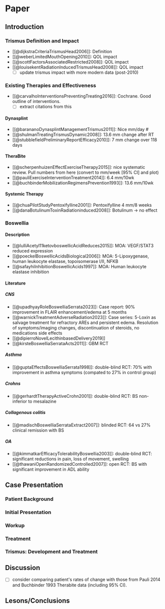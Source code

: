 # Paper
## Introduction
### Trismus Definition and Impact
- [[@dijkstraCriteriaTrismusHead2006]]: Definition
- [[@weberLimitedMouthOpening2010]]: QOL impact
- [[@scottFactorsAssociatedRestricted2008]]: QOL impact
- [[@louisekentRadiationInducedTrismusHead2008]]: QOL impact
	- [ ] update trismus impact with more modern data (post-2010)

### Existing Therapies and Effectiveness
- [[@carvalhoInterventionsPreventingTreating2016]]: Cochrane. Good outline of interventions.
	- [ ] extract citations from this

#### Dynasplint
- [[@barananoDynasplintManagementTrismus2011]]: Nice mm/day #
- [[@shulmanTreatingTrismusDynamic2008]]: 13.6 mm change after RT
- [[@stubblefieldPreliminaryReportEfficacy2010]]: 7 mm change over 118 days

#### TheraBite
- [[@scherpenhuizenEffectExerciseTherapy2015]]: nice systematic review. Pull numbers from here (convert to mm/week \[95% CI] and plot)
- [[@pauliExerciseInterventionTreatment2014]]: 6.4 mm/10wk
- [[@buchbinderMobilizationRegimensPrevention1993]]: 13.6 mm/10wk

#### Systemic Therapy
- [[@chuaPilotStudyPentoxifylline2001]]: Pentoxifylline 4 mm/8 weeks
- [[@danaBotulinumToxinRadiationinduced2008]]: Botulinum → no effect

### Boswellia
#### Description
- [[@lulliAcetyl11ketovboswellicAcidReduces2015]]: MOA: VEGF/STAT3 reduced expression
- [[@poeckelBoswellicAcidsBiological2006]]: MOA: 5-Lipoxygenase, human leukocyte elastase, topoisomerase I/II, NFKB
- [[@safayhiInhibitionBoswellicAcids1997]]: MOA: Human leukocyte elastase inhibition

#### Literature
##### CNS
- [[@upadhyayRoleBoswelliaSerrata2023]]: Case report: 90% improvement in FLAIR enhancement/edema at 5 months
- [[@warnickTreatmentAdverseRadiation2023]]: Case series: 5-Loxin as salvage treatment for refractory AREs and persistent edema. Resolution of symptoms/imaging changes, discontinuation of steroids, no medications side effects
- [[@dipierroNovelLecithinbasedDelivery2019]]
- [[@kirsteBoswelliaSerrataActs2011]]: GBM RCT
##### Asthma
- [[@guptaEffectsBoswelliaSerrata1998]]: double-blind RCT: 70% with improvement in asthma symptoms (compated to 27% in control group)

##### Crohns
- [[@gerhardtTherapyActiveCrohn2001]]: double-blind RCT: BS non-inferior to mesalazine

##### Collagenous colitis
- [[@madischBoswelliaSerrataExtract2007]]: blinded RCT: 64 vs 27% clinical remission with BS

##### OA
- [[@kimmatkarEfficacyTolerabilityBoswellia2003]]: double-blind RCT: significant reductions in pain, loss of movement, swelling
- [[@thawaniOpenRandomizedControlled2007]]: open RCT: BS with significant improvement in ADL ability

## Case Presentation
### Patient Background
### Initial Presentation
### Workup
### Treatment
### Trismus: Development and Treatment

## Discussion
- [ ] consider comparing patient's rates of change with those from Pauli 2014 and Buchbinder 1993 Therabite data (including 95% CI).

## Lesons/Conclusions